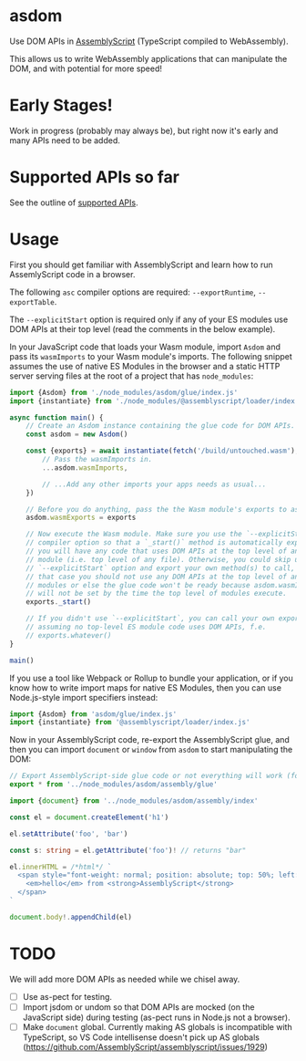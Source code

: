 # asdom

Use DOM APIs in [AssemblyScript](https://assemblyscript.org) (TypeScript compiled to WebAssembly).

This allows us to write WebAssembly applications that can
manipulate the DOM, and with potential for more speed!

# Early Stages!

Work in progress (probably may always be), but right now it's early and many APIs need to be added.

# Supported APIs so far

See the outline of [supported APIs](./supported-APIs.md).

# Usage

First you should get familiar with AssemblyScript and learn how to run
AssemlyScript code in a browser.

The following `asc` compiler options are required: `--exportRuntime`,
`--exportTable`.

The `--explicitStart` option is required only if any of your ES modules use DOM
APIs at their top level (read the comments in the below example).

In your JavaScript code that loads your Wasm module, import `Asdom` and pass
its `wasmImports` to your Wasm module's imports. The following snippet assumes
the use of native ES Modules in the browser and a static HTTP server serving
files at the root of a project that has `node_modules`:

```js
import {Asdom} from './node_modules/asdom/glue/index.js'
import {instantiate} from './node_modules/@assemblyscript/loader/index.js'

async function main() {
	// Create an Asdom instance containing the glue code for DOM APIs.
	const asdom = new Asdom()

	const {exports} = await instantiate(fetch('/build/untouched.wasm'), {
		// Pass the wasmImports in.
		...asdom.wasmImports,

		// ...Add any other imports your apps needs as usual...
	})

	// Before you do anything, pass the the Wasm module's exports to asdom.
	asdom.wasmExports = exports

	// Now execute the Wasm module. Make sure you use the `--explicitStart`
	// compiler option so that a `_start()` method is automatically exported if
	// you will have any code that uses DOM APIs at the top level of any ES
	// module (i.e. top level of any file). Otherwise, you could skip using the
	// `--explicitStart` option and export your own method(s) to call, but in
	// that case you should not use any DOM APIs at the top level of any
	// modules or else the glue code won't be ready because asdom.wasmImports
	// will not be set by the time the top level of modules execute.
	exports._start()

	// If you didn't use `--explicitStart`, you can call your own export instead,
	// assuming no top-level ES module code uses DOM APIs, f.e.
	// exports.whatever()
}

main()
```

If you use a tool like Webpack or Rollup to bundle your application, or if you
know how to write import maps for native ES Modules, then you can use
Node.js-style import specifiers instead:

```js
import {Asdom} from 'asdom/glue/index.js'
import {instantiate} from '@assemblyscript/loader/index.js'
```

Now in your AssemblyScript code, re-export the AssemblyScript glue, and then
you can import `document` or `window` from `asdom` to start manipulating the
DOM:

```ts
// Export AssemblyScript-side glue code or not everything will work (for example the customElements API).
export * from '../node_modules/asdom/assembly/glue'

import {document} from '../node_modules/asdom/assembly/index'

const el = document.createElement('h1')

el.setAttribute('foo', 'bar')

const s: string = el.getAttribute('foo')! // returns "bar"

el.innerHTML = /*html*/ `
  <span style="font-weight: normal; position: absolute; top: 50%; left: 50%; transform: translate(-50%, -50%)">
    <em>hello</em> from <strong>AssemblyScript</strong>
  </span>
`

document.body!.appendChild(el)
```

# TODO

We will add more DOM APIs as needed while we chisel away.

- [ ] Use as-pect for testing.
- [ ] Import jsdom or undom so that DOM APIs are mocked (on the JavaScript side) during testing (as-pect runs in Node.js not a browser).
- [ ] Make `document` global. Currently making AS globals is incompatible with TypeScript, so VS Code intellisense doesn't pick up AS globals (https://github.com/AssemblyScript/assemblyscript/issues/1929)
